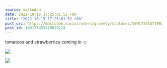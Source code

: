 ```yaml
---
source: mastodon
date: 2022-10-15 17:25:01.52 +00
title: "2022-10-15 17:25:01.52 +00"
post_uri: https://mastodon.social/users/gravely/statuses/109173453719020124
post_id: 109173453719020124
---
```

tomatoes and strawberries coming in ☺️


![](/images/109173453443592679.jpg)

![](/images/109173453645614804.jpg)

